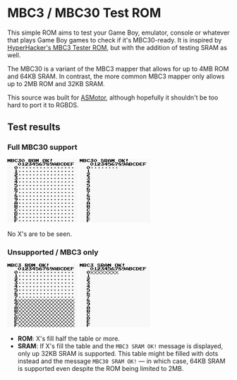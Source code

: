 # MBC3 / MBC30 Test ROM

This simple ROM aims to test your Game Boy, emulator, console or whatever that plays Game Boy games to check if it's MBC30-ready. It is inspired by [HyperHacker's MBC3 Tester ROM](https://github.com/EricKirschenmann/MBC3-Tester-gb), but with the addition of testing SRAM as well.

The MBC30 is a variant of the MBC3 mapper that allows for up to 4MB ROM and 64KB SRAM. In contrast, the more common MBC3 mapper only allows up to 2MB ROM and 32KB SRAM.

This source was built for [ASMotor](https://github.com/asmotor/asmotor), although hopefully it shouldn't be too hard to port it to RGBDS.

## Test results

### Full MBC30 support

![](screenshots/mbc30_rom.png)
![](screenshots/mbc30_sram.png)

No X's are to be seen.

### Unsupported / MBC3 only

![](screenshots/mbc3_rom.png)
![](screenshots/mbc3_sram.png)

* **ROM**: X's fill half the table or more.
* **SRAM**: If X's fill the table and the `MBC3 SRAM OK!` message is displayed, only up 32KB SRAM is supported. This table might be filled with dots instead and the message `MBC30 SRAM OK!` &mdash; in which case, 64KB SRAM is supported even despite the ROM being limited to 2MB.
